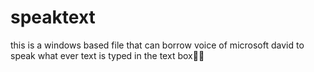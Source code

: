 # speaktext
this is a windows based file that can borrow voice of microsoft david to speak what ever text is typed in the text box🌟🌟
